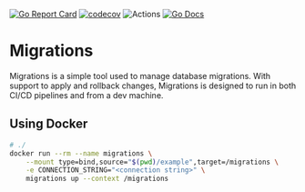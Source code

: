 [![Go Report Card](https://goreportcard.com/badge/github.com/reecerussell/migrations)](https://goreportcard.com/report/github.com/reecerussell/migrations)
[![codecov](https://codecov.io/gh/reecerussell/migrations/branch/master/graph/badge.svg?token=MRH242FDJE)](https://codecov.io/gh/reecerussell/migrations)
![Actions](https://github.com/reecerussell/migrations/actions/workflows/release.yaml/badge.svg)
[![Go Docs](https://godoc.org/github.com/reecerussell/migrations?status.svg)](https://godoc.org/github.com/reecerussell/migrations)

# Migrations

Migrations is a simple tool used to manage database migrations. With support to apply and rollback changes, Migrations is designed to run in both CI/CD pipelines and from a dev machine.

## Using Docker

```bash
# ./
docker run --rm --name migrations \
    --mount type=bind,source="$(pwd)/example",target=/migrations \
    -e CONNECTION_STRING="<connection string>" \
    migrations up --context /migrations
```